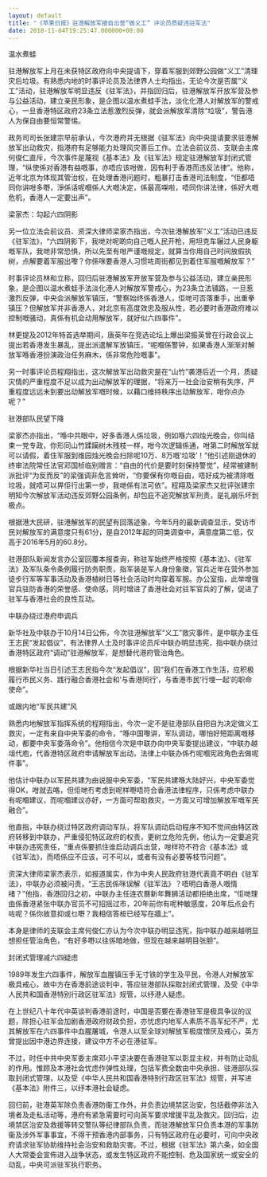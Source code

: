 ```yaml
---
layout: default
title: "《苹果日报》驻港解放军擅自出营“做义工” 评论员质疑违驻军法"
date: 2018-11-04T19:25:47.000000+08:00
---
```


温水煮蛙

驻港解放军上月在未获特区政府向中央提请下，穿着军服到郊野公园做“义工”清理灾后垃圾。有熟悉内地的时事评论员及法律界人士均指出，无论今次是否属“义工”活动，驻港解放军明显违反《驻军法》，并指回归后，驻港解放军开放军营及参与公益活动，建立亲民形象，是企图以温水煮蛙手法，淡化化港人对解放军的警戒心，一旦香港特区政府23条立法惹激烈反弹，就会派解放军清除“垃圾”，警告港人为保自由要恒常警惕。

政务司司长张建宗早前承认，今次港府并无根据《驻军法》向中央提请要求驻港解放军出动救灾，指港府有足够能力处理风灾善后工作。立法会前议员、支联会主席何俊仁直斥，今次事件是蔑视《基本法》及《驻军法》规定驻港解放军封闭式管理，“纵使係对香港有益嘅事，亦唔应该咁做，因有利于香港而违反法律”。他称，近年北京为体现其管治权，在处理香港问题时，粗暴打击香港司法制度，“佢都唔同你讲咁多嘢，淨係话呢嗰係人大嘅决定，係最高㗎啦，唔同你讲法律，係好大嘅危机，香港人一定要出声”。

梁家杰：勾起六四阴影

另一位立法会前议员、资深大律师梁家杰指出，今次驻港解放军“义工”活动已违反《驻军法》，“六四阴影下，我哋对呢啲向自己嘅人民开枪，用坦克车辗过人民身躯嘅军队，我哋非常恐惧，所以先至有咁严谨嘅规定，就算当你用自己时间放假执树，点解要着军服出嚟？你係咪要香港人习惯咗周街都见到着住军服嘅解放军？”

时事评论员林和立称，回归后驻港解放军开放军营及参与公益活动，建立亲民形象，是企图以温水煮蛙手法淡化港人对解放军警戒心，为23条立法铺路，一旦惹激烈反弹，中央会派解放军镇压，“警察始终係香港人，佢哋可否落重手，出重拳镇压？但解放军并非香港人，对北京有高度效忠及服从性，若必要时香港政府难以控制嘅骚动，真係有机会动用解放军，就好似六四事件”。

林更提及2012年特首选举期间，唐英年在竞选论坛上爆出梁振英曾在行政会议上提出若香港发生暴乱，提出派遣解军放镇压，“呢嗰係警钟，如果香港人渐渐对解放军喺香港扮演政治任务麻木，係非常危险嘅事”。

另一时事评论员程翔指出，这次解放军出动救灾是在“山竹”袭港后近一个月，质疑灾情的严重程度不足以成为出动解放军的理据，“将来万一社会治安稍有失序，严重程度远远未到要出动解放军嘅时候，以藉口维持秩序出动解放军，咁你点办呢？”

驻港部队民望下降

梁家杰亦指出，“喺中共眼中，好多香港人係垃圾，例如喺六四烛光晚会，你叫结束一党专政，你形同山竹蹂躏树木残枝一样，咁今次逻辑係通，咁第二时解放军就可以请假，着住军服到维园烛光晚会扫除呢10万、8万嘅‘垃圾’！”他引述刚退休的终审法院常任法官邓国桢临别赠言：“自由的代价是要时刻保持警觉”，经常被建制派批评“为反而反”的梁强调非危言耸听，“你要保有你嘅自由，唔好成为被清除嘅垃圾，就唔可以畀佢行出第一步，我哋係有法可依”。程翔及梁家杰又批评张建宗明知今次解放军活动违反郊野公园条例，却包庇不追究解放军刑责，是礼崩乐坏到极点。

根据港大民研，驻港解放军的民望有回落迹象，今年5月的最新调查显示，受访市民对解放军的满意度只有61分，是自2012年起的同类调查中，满意度第二低，仅高于2016年5月的60.8分。

驻港部队新闻发言办公室回覆本报查询，称驻军始终严格按照《基本法》、《驻军法》及军队条令条例履行防务职责，指军装是军人身份象徵，官兵近年在营外参加徒步行军等军事活动及香港植树日等社会活动时均穿着军服。办公室指，此举增强官兵驻防香港的荣誉感、使命感，同时增进了香港社会对驻军官兵的了解，促进了驻军与香港社会的良性互动。

中联办绕过港府申调兵

新华社及中联办于10月14日公佈，今次驻港解放军“义工”救灾事件，是中联办主任王志民“发起倡议”，有法律界人士及时事评论员斥中联办明显违宪，指中联办绕过香港特区政府“调动”驻港解放军，是想替代港府管治角色。

根据新华社当日引述王志民指今次“发起倡议”，因“我们在香港工作生活，应积极履行市民义务、践行融合香港社会和‘与香港同行’，与香港市民‘行埋一起’的职命使命”。

或跟内地“军民共建”风

熟悉内地解放军指挥系统的程翔指出，今次一定不是驻港部队自把自为决定做义工救灾，一定有来自中央军委的命令，“喺中国嚟讲，军队调动，哪怕好短距离嘅移动，都要中央军委落命令”。他相信今次是中联办向中央军委提出建议，“中联办越俎代庖，代香港特区政府申请解放军出动，法律上中联办係冇呢嗰宪政角色去做呢件事”。

他估计中联办以军民共建为由说服中央军委，“军民共建喺大陆好兴，中央军委觉得OK，咁就去咯，但佢哋冇考虑到呢样嘢唔符合香港法律程序，只係考虑中联办有呢嗰建议，而呢嗰建议亦好，一方面可帮助救灾，一方面又可增加解放军嘅军民融合”。

他直指，中联办绕过特区政府调动军队，将军队调动启动程序不知不觉间由特区政府转移到中联办，严重侵犯特区政府的权责，更树立危险先例，他认为一定要追究中联办违宪责任，“重点係要抓住谁启动调兵出营，咁样符不符合《基本法》或《驻军法》，而唔係应不应该，可不可以，或者有没有必要等枝节问题”。

资深大律师梁家杰表示，如报道属实，作为中央人民政府驻港代表竟不明白《驻军法》，中联办必须被问责，“王志民係咪误解《驻军法》？唔明白香港人嘅情绪？”他指，香港回归之初，中联办主任连农曆新年舞狮活动都拒绝出席，“佢哋理由係香港紧张中联办官员不可招摇过市，20年前你有呢种敏感度，20年后点会冇咗呢？係你故意抑或乜嘢？我相信答桉已经写在牆上”。

本身是律师的支联会主席何俊仁亦认为今次中联办明显违宪，指中联办越来越明显想担任管治角色，“有好多嘢以往係暗地做，但现在越来越明目张胆”。

封闭式管理减六四疑虑

1989年发生六四事件，解放军血腥镇压手无寸铁的学生及平民，令港人对解放军极具戒心，故中方在香港前途谈判中，答应驻港部队採取封闭式管理，及受《中华人民共和国香港特别行政区驻军法》规管，以纾港人疑虑。

在上世纪八十年代中英谈判香港前途时，中国是否要在香港驻军是极具争议的议题，除担心驻军会加剧香港政府财政负担，亦忧虑内地军人素质不高军纪不严，尤其解放军在六四事件中血腥屠城，令港人以至全球对解放军极度憎厌及戒心，英方曾提出因中港边界连接，建议中方不必在港驻军。

不过，时任中共中央军委主席邓小平坚决要在香港驻军以彰显主权，并有防止动乱的作用。惟顾及本港社会忧虑作弹性处理，包括军费全数由中央承担、驻港部队採取封闭式管理，以及受《中华人民共和国香港特别行政区驻军法》规管，并写进《基本法》附件三，以纾本港社会疑虑。

回归前，驻港英军除负责香港防衞工作外，并负责边境禁区治安，包括截停非法入境者及走私活动等，港府有紧急需要时可向英军要求增援平乱及救灾。回归后，边境禁区治安及救援等转交警队等纪律部队负责，而驻港解放军只负责本港的军事防衞及涉外军事事宜，不得干预香港内部事务，只有特区政府在必要时，可向中央政府请求驻军协助维持社会治安和救助灾害。不过，根据《驻军法》第六条，如全国人大常委会宣佈进入战争状态，或发生特区政府不能控制、危及国家统一或安全的动乱，中央可派驻军执行职务。

